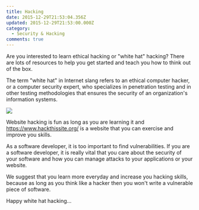 ```yaml
---
title: Hacking
date: 2015-12-29T21:53:04.356Z
updated: 2015-12-29T21:53:00.000Z
category:
  - Security & Hacking
comments: true
---
```

Are you interested to learn ethical hacking or "white hat" hacking? There are lots of resources to help you get started and teach you how to think out of the box.

The term "white hat" in Internet slang refers to an ethical computer hacker, or a computer security expert, who specializes in penetration testing and in other testing methodologies that ensures the security of an organization's information systems.

![](/images/white-hat-hacker.jpeg)

Website hacking is fun as long as you are learning it and <https://www.hackthissite.org/>  is a website that you can exercise and improve you skills.

As a software developer, it is too important to find vulnerabilities. If you are a software developer, it is really vital that you care about the security of your software and how you can manage attacks to your applications or your website.

We suggest that you learn more everyday and increase you hacking skills, because as long as you think like a hacker then you won't write a vulnerable piece of software.

Happy white hat hacking...
